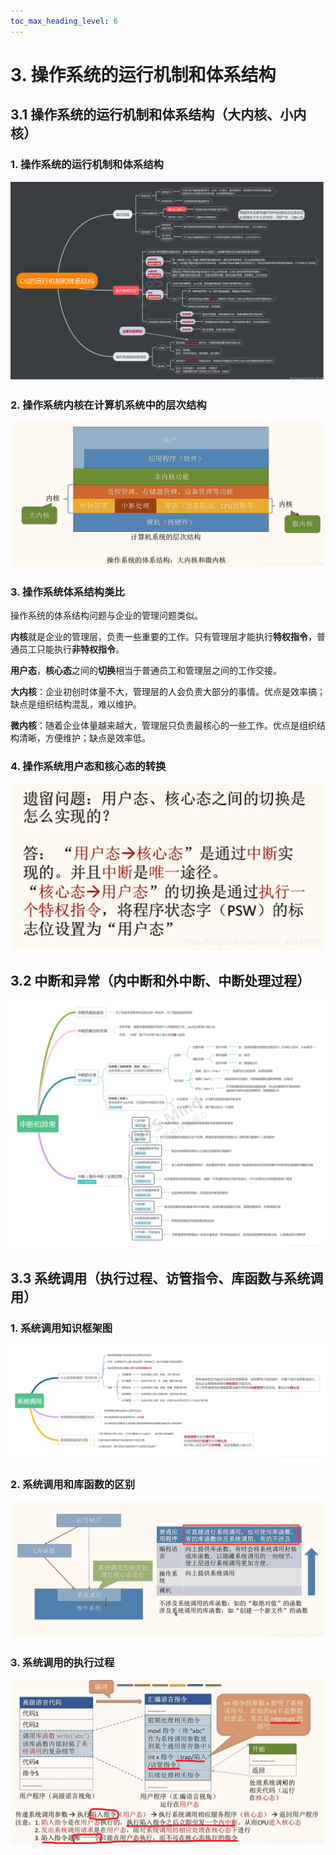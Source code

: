```yaml
---
toc_max_heading_level: 6
---
```


# 3. 操作系统的运行机制和体系结构

## 3.1 操作系统的运行机制和体系结构（大内核、小内核）

### 1. 操作系统的运行机制和体系结构

![操作系统的运行机制和体系结构](概述/操作系统的运行机制和体系结构.png)

### 2. 操作系统内核在计算机系统中的层次结构

![操作系统内核在计算机系统中的层次结构](概述/操作系统内核在计算机系统中的层次结构.png)

### 3. 操作系统体系结构类比

操作系统的体系结构问题与企业的管理问题类似。

**内核**就是企业的管理层，负责一些重要的工作。只有管理层才能执行**特权指令**，普通员工只能执行**非特权指令**。

**用户态**，**核心态**之间的**切换**相当于普通员工和管理层之间的工作交接。

**大内核**：企业初创时体量不大，管理层的人会负责大部分的事情。优点是效率搞；缺点是组织结构混乱，难以维护。

**微内核**：随着企业体量越来越大，管理层只负责最核心的一些工作。优点是组织结构清晰，方便维护；缺点是效率低。

### 4. 操作系统用户态和核心态的转换

![操作系统用户态和核心态的转换](概述/操作系统用户态和核心态的转换.png)

## 3.2 中断和异常（内中断和外中断、中断处理过程）

![中断和异常](概述/中断和异常.png)

## 3.3 系统调用（执行过程、访管指令、库函数与系统调用）

### 1. 系统调用知识框架图

![系统调用知识框架图](概述/系统调用知识框架图.png)

### 2. 系统调用和库函数的区别

![系统调用和库函数的区别](概述/系统调用和库函数的区别.png)

### 3. 系统调用的执行过程

![系统调用的执行过程](概述/系统调用的执行过程.png)
